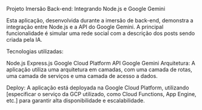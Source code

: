 Projeto Imersão Back-end: Integrando Node.js e Google Gemini

Esta aplicação, desenvolvida durante a imersão de back-end, demonstra a integração entre Node.js e a API do Google Gemini. A principal funcionalidade é simular uma rede social com a descrição dos posts sendo criada pela IA.

Tecnologias utilizadas:

Node.js
Express.js
Google Cloud Platform
API Google Gemini
Arquitetura:
A aplicação utiliza uma arquitetura em camadas, com uma camada de rotas, uma camada de serviços e uma camada de acesso a dados.

Deploy:
A aplicação está deployada na Google Cloud Platform, utilizando [especificar o serviço da GCP utilizado, como Cloud Functions, App Engine, etc.] para garantir alta disponibilidade e escalabilidade.
